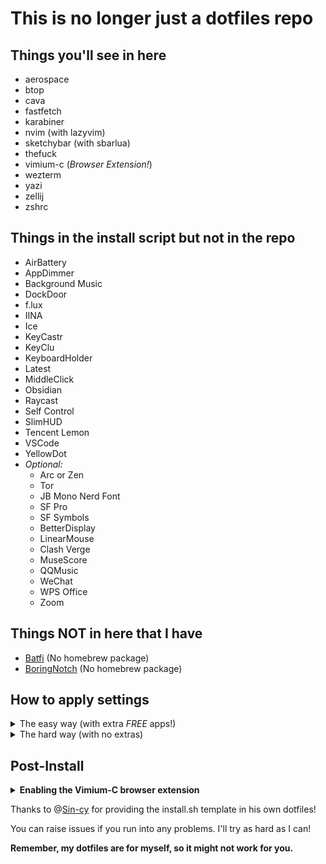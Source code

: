 # This is no longer just a dotfiles repo

## Things you'll see in here

- aerospace
- btop
- cava
- fastfetch
- karabiner
- nvim (with lazyvim)
- sketchybar (with sbarlua)
- thefuck
- vimium-c (_Browser Extension!_)
- wezterm
- yazi
- zellij
- zshrc

## Things in the install script but not in the repo

- AirBattery
- AppDimmer
- Background Music
- DockDoor
- f.lux
- IINA
- Ice
- KeyCastr
- KeyClu
- KeyboardHolder
- Latest
- MiddleClick
- Obsidian
- Raycast
- Self Control
- SlimHUD
- Tencent Lemon
- VSCode
- YellowDot
- _Optional:_
  - Arc or Zen
  - Tor
  - JB Mono Nerd Font
  - SF Pro
  - SF Symbols
  - BetterDisplay
  - LinearMouse
  - Clash Verge
  - MuseScore
  - QQMusic
  - WeChat
  - WPS Office
  - Zoom

## Things NOT in here that I have

- [Batfi](https://github.com/rurza/BatFi) (No homebrew package)
- [BoringNotch](https://github.com/TheBoredTeam/boring.notch) (No homebrew package)

## How to apply settings

<details><summary>The easy way (with extra <i>FREE</i> apps!)</summary>

Run:

```sh
cd
curl -fsSL https://raw.githubusercontent.com/matt-dong-123/dotfiles/refs/heads/main/install.sh
chmod +x ~/install.sh
/bin/bash ~/dotfiles/install.sh
```

</details>

<details><summary>The hard way (with no extras)</summary>

1. Install [brew](https://brew.sh)
2. Install gnu stow (`brew install stow`)
3. Install git (`brew install git`)
4. Clone this repo (`git clone https://github.com/matt-dong-123/dotfiles.git`)
5. Run `stow .` in the dotfiles directory

</details>

## Post-Install

<details><summary><b>Enabling the Vimium-C browser extension</b></summary>

1. Install the vimium-c browser extension
   - For Chromium-based browsers, go [here](https://chromewebstore.google.com/detail/vimium-c-%E5%85%A8%E9%94%AE%E7%9B%98%E6%93%8D%E4%BD%9C%E6%B5%8F%E8%A7%88%E5%99%A8/hfjbmagddngcpeloejdejnfgbamkjaeg)
   - For Firefox-based browsers, go [here](https://addons.mozilla.org/en-US/firefox/addon/vimium-c/)
2. In the preferences for the extension, click "Import Settings"
3. Choose the file "vimium_c.json" you just installed.
4. That's it!

</details>

Thanks to @[Sin-cy](https://www.github.com/Sin-cy/) for providing the install.sh template in his own dotfiles!

You can raise issues if you run into any problems. I'll try as hard as I can!

**Remember, my dotfiles are for myself, so it might not work for you.**
